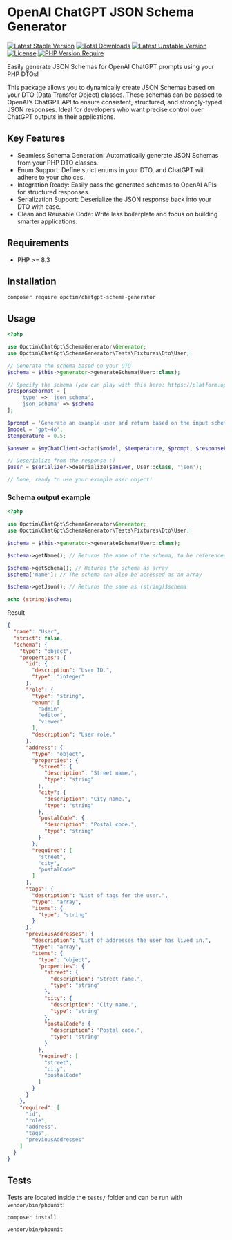 # OpenAI ChatGPT JSON Schema Generator

[![Latest Stable Version](http://poser.pugx.org/opctim/chatgpt-schema-generator/v)](https://packagist.org/packages/opctim/chatgpt-schema-generator) [![Total Downloads](http://poser.pugx.org/opctim/chatgpt-schema-generator/downloads)](https://packagist.org/packages/opctim/chatgpt-schema-generator) [![Latest Unstable Version](http://poser.pugx.org/opctim/chatgpt-schema-generator/v/unstable)](https://packagist.org/packages/opctim/chatgpt-schema-generator) [![License](http://poser.pugx.org/opctim/chatgpt-schema-generator/license)](https://packagist.org/packages/opctim/chatgpt-schema-generator) [![PHP Version Require](http://poser.pugx.org/opctim/chatgpt-schema-generator/require/php)](https://packagist.org/packages/opctim/chatgpt-schema-generator)

Easily generate JSON Schemas for OpenAI ChatGPT prompts using your PHP DTOs!

This package allows you to dynamically create JSON Schemas based on your DTO (Data Transfer Object) classes. 
These schemas can be passed to OpenAI’s ChatGPT API to ensure consistent, structured, and strongly-typed JSON responses. 
Ideal for developers who want precise control over ChatGPT outputs in their applications.

## Key Features

-	Seamless Schema Generation: Automatically generate JSON Schemas from your PHP DTO classes.
-	Enum Support: Define strict enums in your DTO, and ChatGPT will adhere to your choices.
-	Integration Ready: Easily pass the generated schemas to OpenAI APIs for structured responses.
-	Serialization Support: Deserialize the JSON response back into your DTO with ease.
-	Clean and Reusable Code: Write less boilerplate and focus on building smarter applications.

## Requirements

- PHP >= 8.3

## Installation

```shell
composer require opctim/chatgpt-schema-generator
```

## Usage

```php
<?php

use Opctim\ChatGpt\SchemaGenerator\Generator;
use Opctim\ChatGpt\SchemaGenerator\Tests\Fixtures\Dto\User;

// Generate the schema based on your DTO
$schema = $this->generator->generateSchema(User::class);

// Specify the schema (you can play with this here: https://platform.openai.com/playground/chat?models=gpt-4o)
$responseFormat = [
    'type' => 'json_schema',
    'json_schema' => $schema
];

$prompt = 'Generate an example user and return based on the input schema with the name ' . $schema->getName();
$model = 'gpt-4o';
$temperature = 0.5;

$answer = $myChatClient->chat($model, $temperature, $prompt, $responseFormat);

// Deserialize from the response :)
$user = $serializer->deserialize($answer, User::class, 'json');

// Done, ready to use your example user object!
```

### Schema output example
```php
<?php

use Opctim\ChatGpt\SchemaGenerator\Generator;
use Opctim\ChatGpt\SchemaGenerator\Tests\Fixtures\Dto\User;

$schema = $this->generator->generateSchema(User::class);

$schema->getName(); // Returns the name of the schema, to be referenced in your custom ChatGPT prompt

$schema->getSchema(); // Returns the schema as array
$schema['name']; // The schema can also be accessed as an array

$schema->getJson(); // Returns the same as (string)$schema

echo (string)$schema;
```

Result
```json
{
  "name": "User",
  "strict": false,
  "schema": {
    "type": "object",
    "properties": {
      "id": {
        "description": "User ID.",
        "type": "integer"
      },
      "role": {
        "type": "string",
        "enum": [
          "admin",
          "editor",
          "viewer"
        ],
        "description": "User role."
      },
      "address": {
        "type": "object",
        "properties": {
          "street": {
            "description": "Street name.",
            "type": "string"
          },
          "city": {
            "description": "City name.",
            "type": "string"
          },
          "postalCode": {
            "description": "Postal code.",
            "type": "string"
          }
        },
        "required": [
          "street",
          "city",
          "postalCode"
        ]
      },
      "tags": {
        "description": "List of tags for the user.",
        "type": "array",
        "items": {
          "type": "string"
        }
      },
      "previousAddresses": {
        "description": "List of addresses the user has lived in.",
        "type": "array",
        "items": {
          "type": "object",
          "properties": {
            "street": {
              "description": "Street name.",
              "type": "string"
            },
            "city": {
              "description": "City name.",
              "type": "string"
            },
            "postalCode": {
              "description": "Postal code.",
              "type": "string"
            }
          },
          "required": [
            "street",
            "city",
            "postalCode"
          ]
        }
      }
    },
    "required": [
      "id",
      "role",
      "address",
      "tags",
      "previousAddresses"
    ]
  }
}
```

## Tests

Tests are located inside the `tests/` folder and can be run with `vendor/bin/phpunit`:

```shell
composer install

vendor/bin/phpunit       
```
